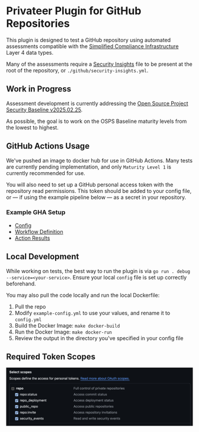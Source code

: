 # Privateer Plugin for GitHub Repositories

This plugin is designed to test a GitHub repository using automated assessments compatible with the [Simplified Compliance Infrastructure](https://github.com/ossf/gemara) Layer 4 data types.

Many of the assessments require a [Security Insights](https://github.com/ossf/security-insights) file to be present at the root of the repository, or `./github/security-insights.yml`.

## Work in Progress

Assessment development is currently addressing the [Open Source Project Security Baseline v2025.02.25](https://baseline.openssf.org).

As possible, the goal is to work on the OSPS Baseline maturity levels from the lowest to highest.

## GitHub Actions Usage

We've pushed an image to docker hub for use in GitHub Actions. Many tests are currently pending implementation, and only `Maturity Level 1` is currently recommended for use.

You will also need to set up a GitHub personal access token with the repository read permissions. This token should be added to your config file, or — if using the example pipeline below — as a secret in your repository.

### Example GHA Setup

- [Config](https://github.com/privateerproj/.github/blob/main/.github/pvtr-config.yml)
- [Workflow Definition](https://github.com/privateerproj/.github/blob/main/.github/workflows/osps-baseline.yml)
- [Action Results](https://github.com/privateerproj/.github/actions/runs/13691384519/job/38285134201)

## Local Development

While working on tests, the best way to run the plugin is via `go run . debug --service=<your-service>`. Ensure your local `config` file is set up correctly beforehand.

You may also pull the code locally and run the local Dockerfile:

1. Pull the repo
2. Modify `example-config.yml` to use your values, and rename it to `config.yml`
3. Build the Docker Image: `make docker-build`
4. Run the Docker Image: `make docker-run`
5. Review the output in the directory you've specified in your config file

## Required Token Scopes

![Token Scopes](./token-scopes.png)
